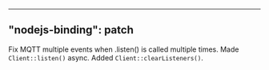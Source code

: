 
---
"nodejs-binding": patch
---

Fix MQTT multiple events when .listen() is called multiple times.
Made `Client::listen()` async.
Added `Client::clearListeners()`.